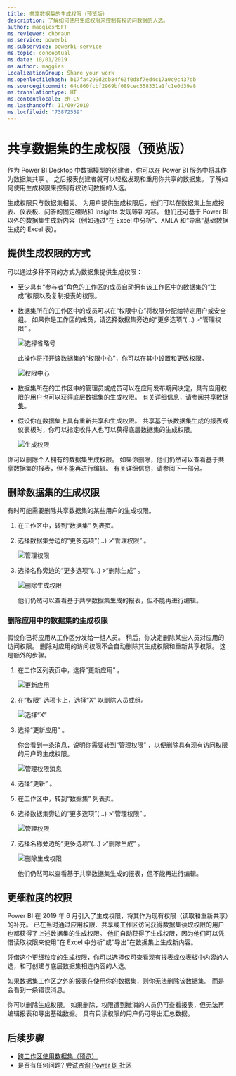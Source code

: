 ```yaml
---
title: 共享数据集的生成权限（预览版）
description: 了解如何使用生成权限来控制有权访问数据的人选。
author: maggiesMSFT
ms.reviewer: chbraun
ms.service: powerbi
ms.subservice: powerbi-service
ms.topic: conceptual
ms.date: 10/01/2019
ms.author: maggies
LocalizationGroup: Share your work
ms.openlocfilehash: b17fa4299d2db84f63f0d8f7ed4c17a0c9c437db
ms.sourcegitcommit: 64c860fcbf2969bf089cec358331a1fc1e0d39a8
ms.translationtype: HT
ms.contentlocale: zh-CN
ms.lasthandoff: 11/09/2019
ms.locfileid: "73872559"
---
```

# <a name="build-permission-for-shared-datasets-preview"></a>共享数据集的生成权限（预览版）

作为 Power BI Desktop 中数据模型的创建者，你可以在 Power BI 服务中将其作为数据集共享   。 之后报表创建者就可以轻松发现和重用你共享的数据集。 了解如何使用生成权限来控制有权访问数据的人选。

生成权限只与数据集相关。 为用户提供生成权限后，他们可以在数据集上生成报表、仪表板、问答的固定磁贴和 Insights 发现等新内容。 他们还可基于 Power BI 以外的数据集生成新内容（例如通过“在 Excel 中分析”、XMLA 和“导出”基础数据生成的 Excel 表）。

## <a name="ways-to-give-build-permission"></a>提供生成权限的方式

可以通过多种不同的方式为数据集提供生成权限：

- 至少具有“参与者”角色的工作区的成员自动拥有该工作区中的数据集的“生成”权限以及复制报表的权限。
 
- 数据集所在的工作区中的成员可以在“权限中心”将权限分配给特定用户或安全组。 如果你是工作区的成员，请选择数据集旁边的“更多选项”(...) >“管理权限”   。

    ![选择省略号](media/service-datasets-build-permissions/power-bi-dataset-permissions-new-look.png)

    此操作将打开该数据集的“权限中心”，你可以在其中设置和更改权限。

    ![权限中心](media/service-datasets-build-permissions/power-bi-dataset-remove-permissions-no-callouts.png)

- 数据集所在的工作区中的管理员或成员可以在应用发布期间决定，具有应用权限的用户也可以获得底层数据集的生成权限。 有关详细信息，请参阅[共享数据集](service-datasets-share.md)。

- 假设你在数据集上具有重新共享和生成权限。 共享基于该数据集生成的报表或仪表板时，你可以指定收件人也可以获得底层数据集的生成权限。

    ![生成权限](media/service-datasets-build-permissions/power-bi-share-report-allow-users.png)

你可以删除个人拥有的数据集生成权限。 如果你删除，他们仍然可以查看基于共享数据集的报表，但不能再进行编辑。 有关详细信息，请参阅下一部分。

## <a name="remove-build-permission-for-a-dataset"></a>删除数据集的生成权限

有时可能需要删除共享数据集的某些用户的生成权限。 

1. 在工作区中，转到“数据集”  列表页。 
1. 选择数据集旁边的“更多选项”(...) >“管理权限”   。

    ![管理权限](media/service-datasets-build-permissions/power-bi-dataset-permissions-new-look.png)

1. 选择名称旁边的“更多选项”(...) >“删除生成”   。

    ![删除生成权限](media/service-datasets-build-permissions/power-bi-dataset-remove-build-permissions.png)

    他们仍然可以查看基于共享数据集生成的报表，但不能再进行编辑。

### <a name="remove-build-permission-for-a-dataset-in-an-app"></a>删除应用中的数据集的生成权限

假设你已将应用从工作区分发给一组人员。 稍后，你决定删除某些人员对应用的访问权限。 删除对应用的访问权限不会自动删除其生成权限和重新共享权限。 这是额外的步骤。 

1. 在工作区列表页中，选择“更新应用”  。 

    ![更新应用](media/service-datasets-build-permissions/power-bi-app-update.png)

1. 在“权限”  选项卡上，选择“X”  以删除人员或组。 

    ![选择“X”](media/service-datasets-build-permissions/power-bi-app-delete-user.png)
1. 选择“更新应用”  。

    你会看到一条消息，说明你需要转到“管理权限”  ，以便删除具有现有访问权限的用户的生成权限。 

    ![管理权限消息](media/service-datasets-build-permissions/power-bi-dataset-app-remove-message.png)

1. 选择“更新”  。

1. 在工作区中，转到“数据集”  列表页。 
1. 选择数据集旁边的“更多选项”(...) >“管理权限”   。

    ![管理权限](media/service-datasets-build-permissions/power-bi-dataset-permissions-new-look.png)

1. 选择名称旁边的“更多选项”(...) >“删除生成”   。

    ![删除生成权限](media/service-datasets-build-permissions/power-bi-dataset-remove-build-permissions.png)

    他们仍然可以查看基于共享数据集生成的报表，但不能再进行编辑。

## <a name="more-granular-permissions"></a>更细粒度的权限

Power BI 在 2019 年 6 月引入了生成权限，将其作为现有权限（读取和重新共享）的补充。 已在当时通过应用权限、共享或工作区访问获得数据集读取权限的用户也都获得了上述数据集的生成权限。 他们自动获得了生成权限，因为他们可以凭借读取权限来使用“在 Excel 中分析”或“导出”在数据集上生成新内容。

凭借这个更细粒度的生成权限，你可以选择仅可查看现有报表或仪表板中内容的人选，和可创建与底层数据集相连内容的人选。

如果数据集工作区之外的报表在使用你的数据集，则你无法删除该数据集。 而是会看到一条错误消息。

你可以删除生成权限。 如果删除，权限遭到撤消的人员仍可查看报表，但无法再编辑报表和导出基础数据。 具有只读权限的用户仍可导出汇总数据。 

## <a name="next-steps"></a>后续步骤

- [跨工作区使用数据集（预览）](service-datasets-across-workspaces.md)
- 是否有任何问题? [尝试咨询 Power BI 社区](https://community.powerbi.com/)
